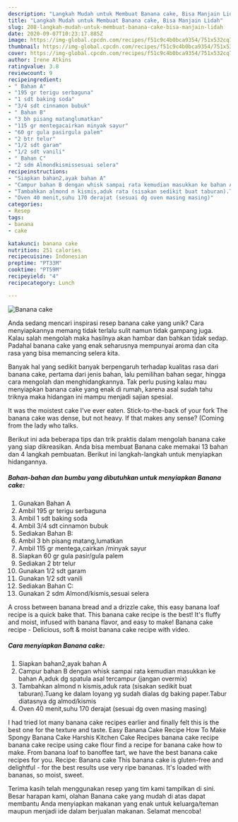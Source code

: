 ```yaml
---
description: "Langkah Mudah untuk Membuat Banana cake, Bisa Manjain Lidah"
title: "Langkah Mudah untuk Membuat Banana cake, Bisa Manjain Lidah"
slug: 208-langkah-mudah-untuk-membuat-banana-cake-bisa-manjain-lidah
date: 2020-09-07T10:23:17.885Z
image: https://img-global.cpcdn.com/recipes/f51c9c4b0bca9354/751x532cq70/banana-cake-foto-resep-utama.jpg
thumbnail: https://img-global.cpcdn.com/recipes/f51c9c4b0bca9354/751x532cq70/banana-cake-foto-resep-utama.jpg
cover: https://img-global.cpcdn.com/recipes/f51c9c4b0bca9354/751x532cq70/banana-cake-foto-resep-utama.jpg
author: Irene Atkins
ratingvalue: 3.8
reviewcount: 9
recipeingredient:
- " Bahan A"
- "195 gr terigu serbaguna"
- "1 sdt baking soda"
- "3/4 sdt cinnamon bubuk"
- " Bahan B"
- "3 bh pisang matanglumatkan"
- "115 gr mentegacairkan minyak sayur"
- "60 gr gula pasirgula palem"
- "2 btr telur"
- "1/2 sdt garam"
- "1/2 sdt vanili"
- " Bahan C"
- "2 sdm Almondkismissesuai selera"
recipeinstructions:
- "Siapkan bahan2,ayak bahan A"
- "Campur bahan B dengan whisk sampai rata kemudian masukkan ke bahan A,aduk dg spatula asal tercampur (jangan overmix)"
- "Tambahkan almond n kismis,aduk rata (sisakan sedikit buat taburan).Tuang ke dalam loyang yg sudah dialas dg baking paper.Tabur diatasnya dg almod/kismis"
- "Oven 40 menit,suhu 170 derajat (sesuai dg oven masing masing)"
categories:
- Resep
tags:
- banana
- cake

katakunci: banana cake 
nutrition: 251 calories
recipecuisine: Indonesian
preptime: "PT33M"
cooktime: "PT59M"
recipeyield: "4"
recipecategory: Lunch

---
```



![Banana cake](https://img-global.cpcdn.com/recipes/f51c9c4b0bca9354/751x532cq70/banana-cake-foto-resep-utama.jpg)

Anda sedang mencari inspirasi resep banana cake yang unik? Cara menyiapkannya memang tidak terlalu sulit namun tidak gampang juga. Kalau salah mengolah maka hasilnya akan hambar dan bahkan tidak sedap. Padahal banana cake yang enak seharusnya mempunyai aroma dan cita rasa yang bisa memancing selera kita.

Banyak hal yang sedikit banyak berpengaruh terhadap kualitas rasa dari banana cake, pertama dari jenis bahan, lalu pemilihan bahan segar, hingga cara mengolah dan menghidangkannya. Tak perlu pusing kalau mau menyiapkan banana cake yang enak di rumah, karena asal sudah tahu triknya maka hidangan ini mampu menjadi sajian spesial.

It was the moistest cake I&#39;ve ever eaten. Stick-to-the-back of your fork The banana cake was dense, but not heavy. If that makes any sense? (Coming from the lady who talks.


Berikut ini ada beberapa tips dan trik praktis dalam mengolah banana cake yang siap dikreasikan. Anda bisa membuat Banana cake memakai 13 bahan dan 4 langkah pembuatan. Berikut ini langkah-langkah untuk menyiapkan hidangannya.

<!--inarticleads1-->

##### Bahan-bahan dan bumbu yang dibutuhkan untuk menyiapkan Banana cake:

1. Gunakan  Bahan A
1. Ambil 195 gr terigu serbaguna
1. Ambil 1 sdt baking soda
1. Ambil 3/4 sdt cinnamon bubuk
1. Sediakan  Bahan B:
1. Ambil 3 bh pisang matang,lumatkan
1. Ambil 115 gr mentega,cairkan /minyak sayur
1. Siapkan 60 gr gula pasir/gula palem
1. Sediakan 2 btr telur
1. Gunakan 1/2 sdt garam
1. Gunakan 1/2 sdt vanili
1. Sediakan  Bahan C:
1. Gunakan 2 sdm Almond/kismis,sesuai selera


A cross between banana bread and a drizzle cake, this easy banana loaf recipe is a quick bake that. This banana cake recipe is the best! It&#39;s fluffy and moist, infused with banana flavor, and easy to make! Banana cake recipe - Delicious, soft &amp; moist banana cake recipe with video. 

<!--inarticleads2-->

##### Cara menyiapkan Banana cake:

1. Siapkan bahan2,ayak bahan A
1. Campur bahan B dengan whisk sampai rata kemudian masukkan ke bahan A,aduk dg spatula asal tercampur (jangan overmix)
1. Tambahkan almond n kismis,aduk rata (sisakan sedikit buat taburan).Tuang ke dalam loyang yg sudah dialas dg baking paper.Tabur diatasnya dg almod/kismis
1. Oven 40 menit,suhu 170 derajat (sesuai dg oven masing masing)


I had tried lot many banana cake recipes earlier and finally felt this is the best one for the texture and taste. Easy Banana Cake Recipe How To Make Spongy Banana Cake Harshis Kitchen Cake Recipes banana cake recipe banana cake recipe using cake flour find a recipe for banana cake how to make. From banana loaf to banoffee tart, we have the best banana cake recipes for you. Recipe: Banana cake This banana cake is gluten-free and delightful - for the best results use very ripe bananas. It&#39;s loaded with bananas, so moist, sweet. 

Terima kasih telah menggunakan resep yang tim kami tampilkan di sini. Besar harapan kami, olahan Banana cake yang mudah di atas dapat membantu Anda menyiapkan makanan yang enak untuk keluarga/teman maupun menjadi ide dalam berjualan makanan. Selamat mencoba!
